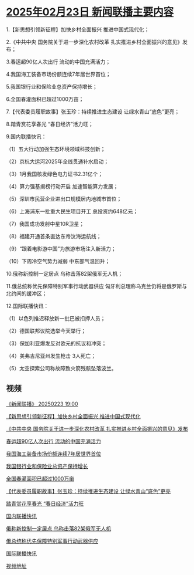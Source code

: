 # [2025年02月23日 新闻联播主要内容](https://tv.cctv.com/lm/xwlb/day/20250223.shtml)

1.【新思想引领新征程】加快乡村全面振兴 推进中国式现代化；

2.《中共中央 国务院关于进一步深化农村改革 扎实推进乡村全面振兴的意见》发布；

3.春运超90亿人次出行 流动的中国充满活力；

4.我国海工装备市场份额连续7年居世界首位；

5.我国银行业和保险业总资产保持增长；

6.全国春灌面积已超过1000万亩；

7.【代表委员履职故事】张玉珍：持续推进生态建设 让绿水青山“底色”更亮；

8.踏青赏花享春光 “春日经济”活力旺；

9.国内联播快讯：

（1）五大行动加强生态环境领域科技创新；

（2）京杭大运河2025年全线贯通补水启动；

（3）1月我国核发绿色电力证书2.31亿个；

（4）算力强基揭榜行动开启 加速智能算力发展；

（5）深圳市民营企业进出口规模居内地城市首位；

（6）上海浦东一批重大民生项目开工 总投资约648亿元；

（7）我国成功发射中星10R卫星；

（8）福建开通首条直达东帝汶海运航线；

（9）“跟着电影游中国”为旅游市场注入新活力；

（10）下周冷空气势力减弱 中东部气温回升；

10.俄称新控制一定居点 乌称击落82架俄军无人机；

11.俄总统称优先保障特别军事行动武器供应 匈牙利总理称乌克兰仍将是俄罗斯与北约间的缓冲区；

12.国际联播快讯：

（1）以色列推迟释放新一批巴被扣押人员；

（2）德国联邦议院选举今天举行；

（3）保加利亚爆发反对欧元的抗议和冲突；

（4）美弗吉尼亚州发生枪击 3人死亡；

（5）太空探索公司称故障致火箭残骸坠落波兰。

## 视频

[《新闻联播》 20250223 19:00](https://tv.cctv.com/2025/02/23/VIDECuTQNIXbDgjcMLquALCX250223.shtml)

[【新思想引领新征程】加快乡村全面振兴 推进中国式现代化](https://tv.cctv.com/2025/02/23/VIDEXsbRWLgiJ9RNEubsf8gG250223.shtml)

[《中共中央 国务院关于进一步深化农村改革 扎实推进乡村全面振兴的意见》发布](https://tv.cctv.com/2025/02/23/VIDEnG1gqe3hhtFMLlUS9zas250223.shtml)

[春运超90亿人次出行 流动的中国充满活力](https://tv.cctv.com/2025/02/23/VIDECCXMkSSlebfMHvt8JFC8250223.shtml)

[我国海工装备市场份额连续7年居世界首位](https://tv.cctv.com/2025/02/23/VIDEoYcLBGSSZbXW8XFqNekj250223.shtml)

[我国银行业和保险业总资产保持增长](https://tv.cctv.com/2025/02/23/VIDEomAOhsuDuqANMbAhUpOX250223.shtml)

[全国春灌面积已超过1000万亩](https://tv.cctv.com/2025/02/23/VIDEjg0MgDQvigScMlZuYhWc250223.shtml)

[【代表委员履职故事】张玉珍：持续推进生态建设 让绿水青山“底色”更亮](https://tv.cctv.com/2025/02/23/VIDEDIYzXt80C0z4C3Qt9Rn5250223.shtml)

[踏青赏花享春光 “春日经济”活力旺](https://tv.cctv.com/2025/02/23/VIDEc3yuHoMfLTj6mFfWty4e250223.shtml)

[国内联播快讯](https://tv.cctv.com/2025/02/23/VIDEyjIYVkgPlK6AR2lig0XS250223.shtml)

[俄称新控制一定居点 乌称击落82架俄军无人机](https://tv.cctv.com/2025/02/23/VIDECIG5ofrnHPrb0pR0T8oL250223.shtml)

[俄总统称优先保障特别军事行动武器供应](https://tv.cctv.com/2025/02/23/VIDEc0eeMmiC91dgD0dDjTHu250223.shtml)

[国际联播快讯](https://tv.cctv.com/2025/02/23/VIDE5uo7m7Xl2MSU4rt3GpH9250223.shtml)

[视频地址](https://tv.cctv.com/lm/xwlb/day/20250223.shtml) 

